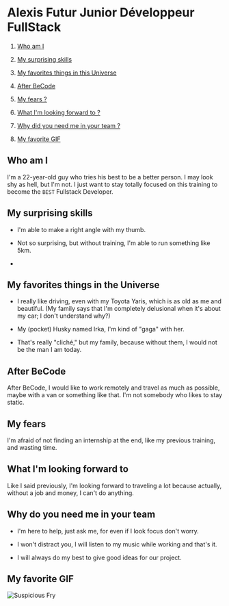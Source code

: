 # Alexis Futur Junior Développeur FullStack

1. [Who am I](#who-am-i)

2. [My surprising skills](#my-surprising-skills)

3. [My favorites things in this Universe](#my-favorites-things-in-the-universe)

4. [After BeCode](#after-becode)

5. [My fears ?](#my-fears)

6. [What I'm looking forward to ?](#what-im-looking-forward-to)

7. [Why did you need me in your team ?](#why-did-you-need-me-in-your-team)

8. [My favorite GIF](#my-favorite-gif)

## Who am I

I'm a 22-year-old guy who tries his best to be a better person. I may look shy as hell, but I'm not. I just want to stay totally focused on this training to become the `BEST` Fullstack Developer.

## My surprising skills

- I'm able to make a right angle with my thumb.

- Not so surprising, but without training, I'm able to run something like 5km.

- 

## My favorites things in the Universe

- I really like driving, even with my Toyota Yaris, which is as old as me and beautiful. (My family says that I'm completely delusional when it's about my car; I don't understand why?)

- My (pocket) Husky named Irka, I'm kind of "gaga" with her.

- That's really "cliché," but my family, because without them, I would not be the man I am today.

## After BeCode

After BeCode, I would like to work remotely and travel as much as possible, maybe with a van or something like that. I'm not somebody who likes to stay static.

## My fears

I'm afraid of not finding an internship at the end, like my previous training, and wasting time.

## What I'm looking forward to

Like I said previously, I'm looking forward to traveling a lot because actually, without a job and money, I can't do anything.

## Why do you need me in your team

- I'm here to help, just ask me, for even if I look focus don't worry.
  
- I won't distract you, I will listen to my music while working and that's it.

- I will always do my best to give good ideas for our project.

## My favorite GIF

![Suspicious Fry](https://media2.giphy.com/media/v1.Y2lkPTc5MGI3NjExdzBhbThiZXhiYTkzcnh2bzZqYmpiYWs1N25manloMG43YWd4ZHd1ayZlcD12MV9pbnRlcm5hbF9naWZfYnlfaWQmY3Q9Zw/PLFUhxdKbAAEM/giphy.gif)
